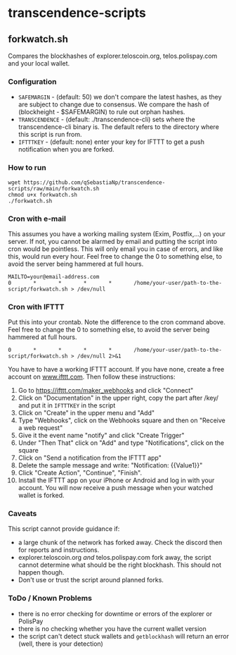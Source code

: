 # transcendence-scripts

## forkwatch.sh
Compares the blockhashes of explorer.teloscoin.org, telos.polispay.com and your local wallet.

### Configuration
* `SAFEMARGIN` - (default: 50) we don't compare the latest hashes, as they are subject to change due to consensus. We compare the hash of (blockheight - $SAFEMARGIN) to rule out orphan hashes.
* `TRANSCENDENCE` - (default: ./transcendence-cli) sets where the transcendence-cli binary is. The default refers to the directory where this script is run from.
* `IFTTTKEY` - (default: none) enter your key for IFTTT to get a push notification when you are forked.

### How to run
```
wget https://github.com/qSebastiaNp/transcendence-scripts/raw/main/forkwatch.sh
chmod u+x forkwatch.sh
./forkwatch.sh
```

### Cron with e-mail
This assumes you have a working mailing system (Exim, Postfix,...) on your server. If not, you cannot be alarmed by email and putting the script into cron would be pointless.
This will only email you in case of errors, and like this, would run every hour. Feel free to change the 0 to something else, to avoid the server being hammered at full hours.
```
MAILTO=your@email-address.com
0       *       *       *       *       /home/your-user/path-to-the-script/forkwatch.sh > /dev/null
```

### Cron with IFTTT
Put this into your crontab. Note the difference to the cron command above.
Feel free to change the 0 to something else, to avoid the server being hammered at full hours.
```
0       *       *       *       *       /home/your-user/path-to-the-script/forkwatch.sh > /dev/null 2>&1
```
You have to have a working IFTTT account. If you have none, create a free account on www.ifttt.com. Then follow these instructions:
1. Go to https://ifttt.com/maker_webhooks and click "Connect"
1. Click on "Documentation" in the upper right, copy the part after /key/ and put it in `IFTTTKEY` in the script
1. Click on "Create" in the upper menu and "Add"
1. Type "Webhooks", click on the Webhooks square and then on "Receive a web request"
1. Give it the event name "notify" and click "Create Trigger"
1. Under "Then That" click on "Add" and type "Notifications", click on the square
1. Click on "Send a notification from the IFTTT app"
1. Delete the sample message and write: "Notification: {{Value1}}"
1. Click "Create Action", "Continue", "Finish".
1. Install the IFTTT app on your iPhone or Android and log in with your account. You will now receive a push message when your watched wallet is forked.

### Caveats
This script cannot provide guidance if:
* a large chunk of the network has forked away. Check the discord then for reports and instructions.
* explorer.teloscoin.org *and* telos.polispay.com fork away, the script cannot determine what should be the right blockhash. This should not happen though.
* Don't use or trust the script around planned forks.

### ToDo / Known Problems
* there is no error checking for downtime or errors of the explorer or PolisPay
* there is no checking whether you have the current wallet version
* the script can't detect stuck wallets and `getblockhash` will return an error (well, there is your detection)
